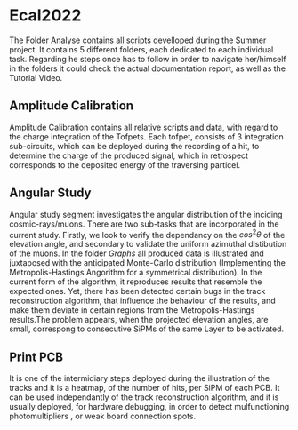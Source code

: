 # Ecal2022
The Folder Analyse contains all scripts develloped during the Summer project. It contains 5 different folders, each dedicated to each individual task. Regarding he steps 
once has to follow in order to navigate her/himself in the folders it could check the actual documentation report, as well as the Tutorial Video. 

## Amplitude Calibration ##
Amplitude Calibration contains all relative scripts and data, with regard to the charge integration of the Tofpets. Each tofpet, consists of 3 integration sub-circuits,
which can be deployed during the recording of a hit, to determine the charge of the produced signal, which in retrospect corresponds to the deposited energy of the 
traversing particel. 

## Angular Study ##
Angular study segment investigates the angular distribution of the inciding cosmic-rays/muons. There are two sub-tasks that are incorporated in the current study. 
Firstly, we look to verify the dependancy on the $cos^2\theta$ of the elevation angle, and secondary to validate the uniform azimuthal distibution of the muons. 
In the folder *Graphs* all produced data is illustrated and juxtaposed with the anticipated Monte-Carlo distribution (Implementing the Metropolis-Hastings Angorithm
for a symmetrical distribution). In the current form of the algorithm, it reproduces results that resemble the expected ones. Yet, there has been detected certain bugs
in the track reconstruction algorithm, that influence the behaviour of the results, and make them deviate in certain regions from the Metropolis-Hastings results.The problem 
appears, when the projected elevation angles, are small, correspong to consecutive SiPMs of the same Layer to be activated. 

## Print PCB ##
It is one of the intermidiary steps deployed during the illustration of the tracks and it is a heatmap, of the number of hits, per SiPM of each PCB. It can be used independantly 
of the track reconstruction algorithm, and it is usually deployed, for hardware debugging, in order to detect mulfunctioning photomultipliers , or weak board connection spots. 

##  ##

